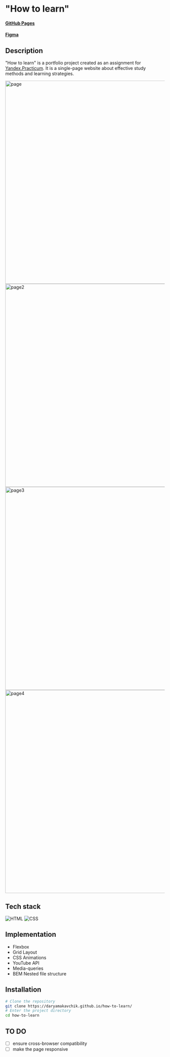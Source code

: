 # "How to learn"

#### [GitHub Pages](https://daryamakavchik.github.io/how-to-learn/)
#### [Figma](https://www.figma.com/file/4Xj9xAwUzLNv6W7AEVcMnx/long-brief?type=design&node-id=11900-113&t=utuWBBK7Ot7hW0JS-0)

## Description
"How to learn" is a portfolio project created as an assignment for [Yandex.Practicum](https://practicum.yandex.com/web/ "Web Development Program"). It is a single-page website about effective study methods and learning strategies.

<img width="641" alt="page" src="https://github.com/daryamakavchik/how-to-learn/assets/90967822/b615ccf1-720b-4502-b2ed-0eb10b8a897d">
<img width="641" alt="page2" src="https://github.com/daryamakavchik/how-to-learn/assets/90967822/0e21b272-5d48-4820-ba36-54f527db9e30">
<img width="641" alt="page3" src="https://github.com/daryamakavchik/how-to-learn/assets/90967822/11bb02da-56d0-4e21-8b30-be61f9a8d51b">
<img width="641" alt="page4" src="https://github.com/daryamakavchik/how-to-learn/assets/90967822/0094d793-10dc-4bad-9836-dac9477a2e7b">


## Tech stack
![HTML](https://img.shields.io/badge/html5-%23E34F26.svg?style=for-the-badge&logo=html5&logoColor=white)
![CSS](https://img.shields.io/badge/css3-%231572B6.svg?style=for-the-badge&logo=css3&logoColor=white)

## Implementation

- Flexbox
- Grid Layout
- CSS Animations
- YouTube API
- Media-queries
- BEM Nested file structure

## Installation

```bash
# Clone the repository
git clone https://daryamakavchik.github.io/how-to-learn/
# Enter the project directory
cd how-to-learn
```

## TO DO
- [ ] ensure cross-browser compatibility
- [ ] make the page responsive
